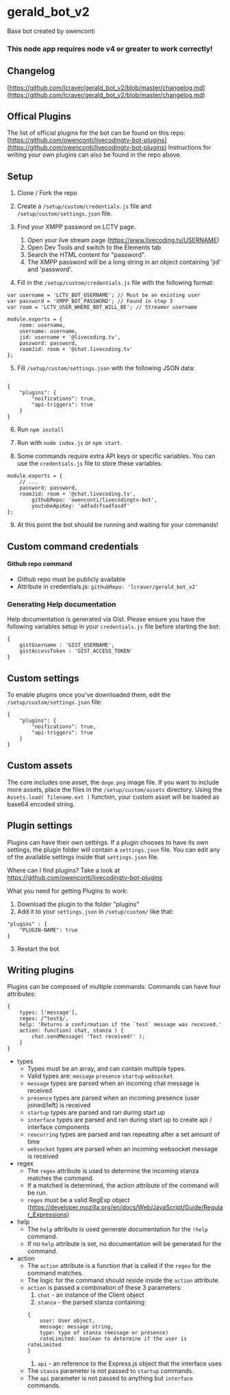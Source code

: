 # gerald_bot_v2
Base bot created by owenconti

### This node app requires node v4 or greater to work correctly!

## Changelog
[https://github.com/lcraver/gerald_bot_v2/blob/master/changelog.md](https://github.com/lcraver/gerald_bot_v2/blob/master/changelog.md)

## Offical Plugins
The list of official plugins for the bot can be found on this repo: [https://github.com/owenconti/livecodingtv-bot-plugins](https://github.com/owenconti/livecodingtv-bot-plugins)
Instructions for writing your own plugins can also be found in the repo above.

## Setup

1) Clone / Fork the repo

2) Create a `/setup/custom/credentials.js` file and `/setup/custom/settings.json` file.

3) Find your XMPP password on LCTV page.
	1. Open your live stream page (https://www.livecoding.tv/USERNAME)
	2. Open Dev Tools and switch to the Elements tab
	3. Search the HTML content for "password".
	4. The XMPP password will be a long string in an object containing 'jid' and 'password'.

4) Fill in the `/setup/custom/credentials.js` file with the following format:

```
var username = 'LCTV_BOT_USERNAME'; // Must be an existing user
var password = 'XMPP_BOT_PASSWORD'; // Found in step 3
var room = 'LCTV_USER_WHERE_BOT_WILL_BE'; // Streamer username

module.exports = {
    room: username,
    username: username,
    jid: username + '@livecoding.tv',
    password: password,
    roomJid: room + '@chat.livecoding.tv'
};

```

5) Fill `/setup/custom/settings.json` with the following JSON data:

```

{
	"plugins": {
		"noifications": true,
		"api-triggers": true
	}
}

```

6) Run `npm install`

7) Run with `node index.js` or `npm start`.

8) Some commands require extra API keys or specific variables. You can use the `credentials.js` file to store these variables.

```
module.exports = {
    // ...
    password: password,
    roomJid: room + '@chat.livecoding.tv',
		githubRepo: 'owenconti/livecodingtv-bot',
		youtubeApiKey: 'adfadsfsadfasdf'
};
```

9) At this point the bot should be running and waiting for your commands!

## Custom command credentials

#### Github repo command
- Github repo must be publicly available
- Attribute in credentials.js: `githubRepo: 'lcraver/gerald_bot_v2'`


### Generating Help documentation
Help documentation is generated via Gist. Please ensure you have the following variables setup in your `credentials.js` file before starting the bot:

```
{
	gistUsername : 'GIST_USERNAME',
	gistAccessToken : 'GIST_ACCESS_TOKEN'
}
```

## Custom settings
To enable plugins once you've downloaded them, edit the `/setup/custom/settings.json` file:

```
{
	"plugins": {
		"noifications": true,
		"api-triggers": true
	}
}
```

## Custom assets
The core includes one asset, the `doge.png` image file. If you want to include more assets, place the files in the `/setup/custom/assets` directory. Using the `Assets.load( filename.ext )` function, your custom asset will be loaded as base64 encoded string.

## Plugin settings
Plugins can have their own settings. If a plugin chooses to have its own settings, the plugin folder will contain a `settings.json` file. You can edit any of the available settings inside that `settings.json` file.

Where can I find plugins?
Take a look at https://github.com/owenconti/livecodingtv-bot-plugins

What you need for getting Plugins to work:

1) Download the plugin to the folder "plugins"
2) Add it to your `settings.json` in `/setup/custom/` like that:
```
"plugins" : {
	"PLUGIN-NAME": true
}
```
3) Restart the bot

## Writing plugins
Plugins can be composed of multiple commands. Commands can have four attributes:

```
{
	types: ['message'],
	regex: /^test$/,
	help: 'Returns a confirmation if the `test` message was received.'
	action: function( chat, stanza ) {
		chat.sendMessage( 'Test received!' );
	}
}
```
* types
	* Types must be an array, and can contain multiple types.
	* Valid types are: `message` `presence` `startup` `websocket`
	* `message` types are parsed when an incoming chat message is received
	* `presence` types are parsed when an incoming presence (user joined/left) is received
	* `startup` types are parsed and ran during start up
	* `interface` types are parsed and ran during start up to create api / interface components
	* `reocurring` types are parsed and ran repeating after a set amount of time
	* `websocket` types are parsed when an incoming websocket message is received
* regex
	* The `regex` attribute is used to determine the incoming stanza matches the command.
	* If a matched is determined, the action attribute of the command will be run.
	* `regex` must be a valid RegExp object (https://developer.mozilla.org/en/docs/Web/JavaScript/Guide/Regular_Expressions)
* help
	* The `help` attribute is used generate documentation for the `!help` command.
	* If no `help` attribute is set, no documentation will be generated for the command.
* action
	* The `action` attribute is a function that is called if the `regex` for the command matches.
	* The logic for the command should reside inside the `action` attribute.
	* `action` is passed a combination of these 3 parameters:
		1. `chat` - an instance of the Client object
		2. `stanza` - the parsed stanza containing:
		```
		{
			user: User object,
			message: message string,
			type: type of stanza (message or presence)
			rateLimited: boolean to determine if the user is rateLimited
		}
		```
		1. `api` - an reference to the Express.js object that the interface uses
	* The `stanza` parameter is not passed to `startup` commands.
	* The `api` parameter is not passed to anything but `interface` commands.
